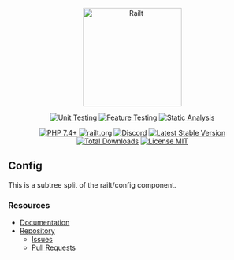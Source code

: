 <p align="center">
    <img src="https://railt.org/images/logo-dark.svg" width="200" alt="Railt" />
</p>
<p align="center">
    <a href="https://github.com/railt/config/actions?workflow=Unit+Testing"><img src="https://github.com/railt/config/workflows/Unit%20Testing/badge.svg" alt="Unit Testing" /></a>
    <a href="https://github.com/railt/config/actions?workflow=Feature+Testing"><img src="https://github.com/railt/config/workflows/Feature%20Testing/badge.svg" alt="Feature Testing" /></a>
    <a href="https://github.com/railt/config/actions?workflow=Static+Analysis"><img src="https://github.com/railt/config/workflows/Static%20Analysis/badge.svg" alt="Static Analysis" /></a>
</p>
<p align="center">
    <a href="https://packagist.org/packages/railt/config"><img src="https://img.shields.io/badge/PHP-7.4+-6f4ca5.svg" alt="PHP 7.4+"></a>
    <a href="https://railt.org"><img src="https://img.shields.io/badge/official-site-6f4ca5.svg" alt="railt.org"></a>
    <a href="https://discord.gg/ND7SpD4"><img src="https://img.shields.io/badge/discord-chat-6f4ca5.svg" alt="Discord"></a>
    <a href="https://packagist.org/packages/railt/config"><img src="https://poser.pugx.org/railt/config/version" alt="Latest Stable Version"></a>
    <a href="https://packagist.org/packages/railt/config"><img src="https://poser.pugx.org/railt/config/downloads" alt="Total Downloads"></a>
    <a href="https://raw.githubusercontent.com/railt/config/master/LICENSE.md"><img src="https://poser.pugx.org/railt/config/license" alt="License MIT"></a>
</p>


## Config

This is a subtree split of the railt/config component.

### Resources

- [Documentation](https://github.com/railt/docs)
- [Repository](https://github.com/railt/railt)
    - [Issues](https://github.com/railt/railt/issues)
    - [Pull Requests](https://github.com/railt/railt/pulls)
